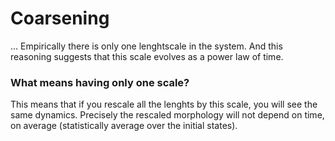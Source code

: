 # Coarsening
...
Empirically there is only one lenghtscale in the system.
And this reasoning suggests that this scale evolves as a power law of time.

### What means having only one scale?
This means that if you rescale all the lenghts by this scale, you will see the same dynamics.
Precisely the rescaled morphology will not depend on time, on average (statistically average over the initial states).